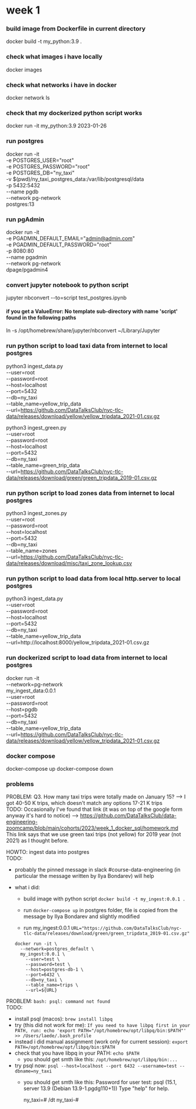 # week 1

### build image from Dockerfile in current directory
docker build -t my_python:3.9 .

### check what images i have locally
docker images

### check what networks i have in docker
docker network ls

### check that my dockerized python script works
docker run -it my_python:3.9 2023-01-26

### run postgres
docker run -it \
  -e POSTGRES_USER="root" \
  -e POSTGRES_PASSWORD="root" \
  -e POSTGRES_DB="ny_taxi" \
  -v $(pwd)/ny_taxi_postgres_data:/var/lib/postgresql/data \
  -p 5432:5432 \
  --name pgdb \
  --network pg-network \
  postgres:13

### run pgAdmin
docker run -it \
  -e PGADMIN_DEFAULT_EMAIL="admin@admin.com" \
  -e PGADMIN_DEFAULT_PASSWORD="root" \
  -p 8080:80 \
  --name pgadmin \
  --network pg-network \
  dpage/pgadmin4

### convert jupyter notebook to python script
jupyter nbconvert --to=script test_postgres.ipynb

#### if you get a ValueError: No template sub-directory with name 'script' found in the following paths
ln -s /opt/homebrew/share/jupyter/nbconvert ~/Library/Jupyter

### run python script to load taxi data from internet to local postgres
python3 ingest_data.py \
    --user=root \
    --password=root \
    --host=localhost \
    --port=5432 \
    --db=ny_taxi \
    --table_name=yellow_trip_data \
    --url=https://github.com/DataTalksClub/nyc-tlc-data/releases/download/yellow/yellow_tripdata_2021-01.csv.gz

python3 ingest_green.py \
    --user=root \
    --password=root \
    --host=localhost \
    --port=5432 \
    --db=ny_taxi \
    --table_name=green_trip_data \
    --url=https://github.com/DataTalksClub/nyc-tlc-data/releases/download/green/green_tripdata_2019-01.csv.gz



### run python script to load zones data from internet to local postgres
python3 ingest_zones.py \
    --user=root \
    --password=root \
    --host=localhost \
    --port=5432 \
    --db=ny_taxi \
    --table_name=zones \
    --url=https://github.com/DataTalksClub/nyc-tlc-data/releases/download/misc/taxi_zone_lookup.csv

### run python script to load data from local http.server to local postgres
python3 ingest_data.py \
    --user=root \
    --password=root \
    --host=localhost \
    --port=5432 \
    --db=ny_taxi \
    --table_name=yellow_trip_data \
    --url=http://localhost:8000/yellow_tripdata_2021-01.csv.gz


### run dockerized script to load data from internet to local postgres
docker run -it \
    --network=pg-network \
    my_ingest_data:0.0.1 \
    --user=root \
    --password=root \
    --host=pgdb \
    --port=5432 \
    --db=ny_taxi \
    --table_name=yellow_trip_data \
    --url=https://github.com/DataTalksClub/nyc-tlc-data/releases/download/yellow/yellow_tripdata_2021-01.csv.gz


### docker compose
docker-compose up
docker-compose down

### problems
PROBLEM: Q3. How many taxi trips were totally made on January 15? --> I got 40-50 K trips, which doesn't match any options 17-21 K trips  
TODO: Occasionally I've found that link (it was on top of the google form anyway it's hard to notice) --> https://github.com/DataTalksClub/data-engineering-zoomcamp/blob/main/cohorts/2023/week_1_docker_sql/homework.md  
This link says that we use green taxi trips (not yellow) for 2019 year (not 2021) as I thought before.

HOWTO: ingest data into postgres  
TODO: 
- probably the pinned message in slack #course-data-engineering (in particular the message written by Ilya Bondarev) will help
- what i did:
  - build image with python script
  `docker build -t my_ingest:0.0.1 .`

  - run `docker-compose up` in postgres folder, file is copied from the message by Ilya Bondarev and slightly modified
  - run my_ingest:0.0.1
  `URL="https://github.com/DataTalksClub/nyc-tlc-data/releases/download/green/green_tripdata_2019-01.csv.gz"`

  ```
  docker run -it \
    --network=postgres_default \
    my_ingest:0.0.1 \
      --user=test \
      --password=test \
      --host=postgres-db-1 \
      --port=6432 \
      --db=ny_taxi \
      --table_name=trips \
      --url=${URL}
  ```

PROBLEM: `bash: psql: command not found`  
TODO:
- install psql (macos): `brew install libpq`
- try (this did not work for me): `If you need to have libpq first in your PATH, run:
  echo 'export PATH="/opt/homebrew/opt/libpq/bin:$PATH"' >> /Users/laede/.bash_profile`
- instead i did manual assignment (work only for current session): `export PATH=/opt/homebrew/opt/libpq/bin:$PATH`
- check that you have libpq in your PATH: `echo $PATH`
  - you should get smth like this: `/opt/homebrew/opt/libpq/bin:...`
- try psql now: `psql --host=localhost --port 6432 --username=test --dbname=ny_taxi`
  - you should get smth like this:
    Password for user test:
    psql (15.1, server 13.9 (Debian 13.9-1.pgdg110+1))
    Type "help" for help. 
    
    ny_taxi=# /dt 
    ny_taxi-#
